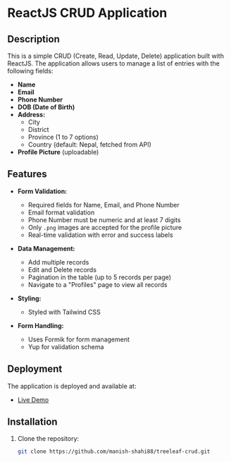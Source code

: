 # ReactJS CRUD Application

## Description

This is a simple CRUD (Create, Read, Update, Delete) application built with ReactJS. The application allows users to manage a list of entries with the following fields:

- **Name**
- **Email**
- **Phone Number**
- **DOB (Date of Birth)**
- **Address:**
  - City
  - District
  - Province (1 to 7 options)
  - Country (default: Nepal, fetched from API)
- **Profile Picture** (uploadable)

## Features

- **Form Validation:** 
  - Required fields for Name, Email, and Phone Number
  - Email format validation
  - Phone Number must be numeric and at least 7 digits
  - Only `.png` images are accepted for the profile picture
  - Real-time validation with error and success labels

- **Data Management:**
  - Add multiple records
  - Edit and Delete records
  - Pagination in the table (up to 5 records per page)
  - Navigate to a "Profiles" page to view all records

- **Styling:** 
  - Styled with Tailwind CSS

- **Form Handling:**
  - Uses Formik for form management
  - Yup for validation schema

## Deployment

The application is deployed and available at:
- [Live Demo](https://treeleaf-crud-nu.vercel.app/)
  
## Installation

1. Clone the repository:
   ```bash
   git clone https://github.com/manish-shahi88/treeleaf-crud.git
